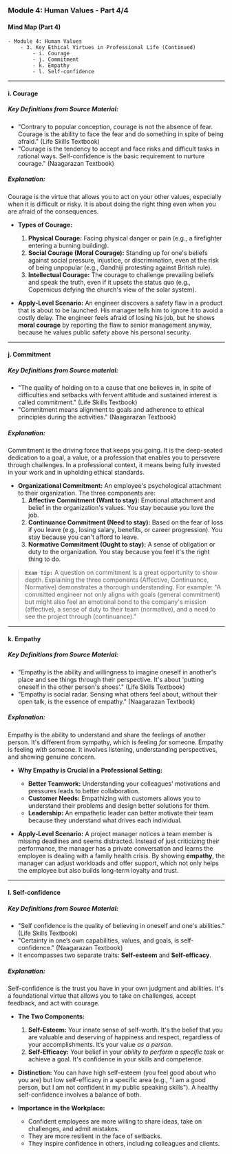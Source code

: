 ### Module 4: Human Values - Part 4/4

#### **Mind Map (Part 4)**
```
- Module 4: Human Values
    - 3. Key Ethical Virtues in Professional Life (Continued)
        - i. Courage
        - j. Commitment
        - k. Empathy
        - l. Self-confidence
```

---

#### i. Courage

##### **Key Definitions from Source Material:**
*   "Contrary to popular conception, courage is not the absence of fear. Courage is the ability to face the fear and do something in spite of being afraid." (Life Skills Textbook)
*   "Courage is the tendency to accept and face risks and difficult tasks in rational ways. Self-confidence is the basic requirement to nurture courage." (Naagarazan Textbook)

##### **Explanation:**
Courage is the virtue that allows you to act on your other values, especially when it is difficult or risky. It is about doing the right thing even when you are afraid of the consequences.

*   **Types of Courage:**
    1.  **Physical Courage:** Facing physical danger or pain (e.g., a firefighter entering a burning building).
    2.  **Social Courage (Moral Courage):** Standing up for one's beliefs against social pressure, injustice, or discrimination, even at the risk of being unpopular (e.g., Gandhiji protesting against British rule).
    3.  **Intellectual Courage:** The courage to challenge prevailing beliefs and speak the truth, even if it upsets the status quo (e.g., Copernicus defying the church's view of the solar system).

*   **Apply-Level Scenario:** An engineer discovers a safety flaw in a product that is about to be launched. His manager tells him to ignore it to avoid a costly delay. The engineer feels afraid of losing his job, but he shows **moral courage** by reporting the flaw to senior management anyway, because he values public safety above his personal security.

---

#### j. Commitment

##### **Key Definitions from Source material:**
*   "The quality of holding on to a cause that one believes in, in spite of difficulties and setbacks with fervent attitude and sustained interest is called commitment." (Life Skills Textbook)
*   "Commitment means alignment to goals and adherence to ethical principles during the activities." (Naagarazan Textbook)

##### **Explanation:**
Commitment is the driving force that keeps you going. It is the deep-seated dedication to a goal, a value, or a profession that enables you to persevere through challenges. In a professional context, it means being fully invested in your work and in upholding ethical standards.

*   **Organizational Commitment:** An employee's psychological attachment to their organization. The three components are:
    1.  **Affective Commitment (Want to stay):** Emotional attachment and belief in the organization's values. You stay because you love the job.
    2.  **Continuance Commitment (Need to stay):** Based on the fear of loss if you leave (e.g., losing salary, benefits, or career progression). You stay because you can't afford to leave.
    3.  **Normative Commitment (Ought to stay):** A sense of obligation or duty to the organization. You stay because you feel it's the right thing to do.

> **`Exam Tip:`** A question on commitment is a great opportunity to show depth. Explaining the three components (Affective, Continuance, Normative) demonstrates a thorough understanding. For example: "A committed engineer not only aligns with goals (general commitment) but might also feel an emotional bond to the company's mission (affective), a sense of duty to their team (normative), and a need to see the project through (continuance)."

---

#### k. Empathy

##### **Key Definitions from Source Material:**
*   "Empathy is the ability and willingness to imagine oneself in another's place and see things through their perspective. It's about 'putting oneself in the other person's shoes'." (Life Skills Textbook)
*   "Empathy is social radar. Sensing what others feel about, without their open talk, is the essence of empathy." (Naagarazan Textbook)

##### **Explanation:**
Empathy is the ability to understand and share the feelings of another person. It's different from sympathy, which is feeling *for* someone. Empathy is feeling *with* someone. It involves listening, understanding perspectives, and showing genuine concern.

*   **Why Empathy is Crucial in a Professional Setting:**
    *   **Better Teamwork:** Understanding your colleagues' motivations and pressures leads to better collaboration.
    *   **Customer Needs:** Empathizing with customers allows you to understand their problems and design better solutions for them.
    *   **Leadership:** An empathetic leader can better motivate their team because they understand what drives each individual.

*   **Apply-Level Scenario:** A project manager notices a team member is missing deadlines and seems distracted. Instead of just criticizing their performance, the manager has a private conversation and learns the employee is dealing with a family health crisis. By showing **empathy**, the manager can adjust workloads and offer support, which not only helps the employee but also builds long-term loyalty and trust.

---

#### l. Self-confidence

##### **Key Definitions from Source Material:**
*   "Self confidence is the quality of believing in oneself and one's abilities." (Life Skills Textbook)
*   "Certainty in one’s own capabilities, values, and goals, is self-confidence." (Naagarazan Textbook)
*   It encompasses two separate traits: **Self-esteem** and **Self-efficacy**.

##### **Explanation:**
Self-confidence is the trust you have in your own judgment and abilities. It's a foundational virtue that allows you to take on challenges, accept feedback, and act with courage.

*   **The Two Components:**
    1.  **Self-Esteem:** Your innate sense of self-worth. It's the belief that you are valuable and deserving of happiness and respect, regardless of your accomplishments. It’s your value *as a person*.
    2.  **Self-Efficacy:** Your belief in your *ability to perform a specific task* or achieve a goal. It's confidence in your skills and competence.

*   **Distinction:** You can have high self-esteem (you feel good about who you are) but low self-efficacy in a specific area (e.g., "I am a good person, but I am not confident in my public speaking skills"). A healthy self-confidence involves a balance of both.

*   **Importance in the Workplace:**
    *   Confident employees are more willing to share ideas, take on challenges, and admit mistakes.
    *   They are more resilient in the face of setbacks.
    *   They inspire confidence in others, including colleagues and clients.
